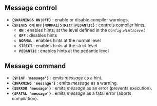 ## Message control ##

  * **`{$WARNINGS ON|OFF}`** : enable or disable compiler warnings.
  * **`{$HINTS ON|OFF|NORMAL|STRICT|PEDANTIC}`** : controls compiler hints.
    * **`ON`** : enables hints, at the level defined in the _`Config.HintsLevel`_
    * **`OFF`** : disables hints
    * **`NORMAL`** : enables hints at the normal level
    * **`STRICT`** : enables hints at the strict level
    * **`PEDANTIC`** : enables hints at the pedantic level

## Message command ##

  * **`{$HINT 'message'}`** : emits _message_ as a hint.
  * **`{$WARNING 'message'}`** : emits _message_ as a warning.
  * **`{$ERROR 'message'}`** : emits _message_ as an error (prevents execution).
  * **`{$FATAL 'message'}`** : emits _message_ as a fatal error (aborts compilation).